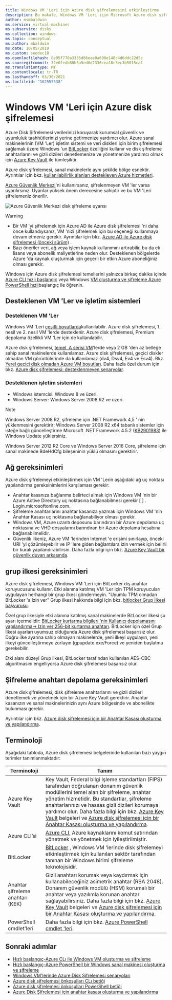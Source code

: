 ```yaml
---
title: Windows VM 'Leri için Azure disk şifrelemesini etkinleştirme
description: Bu makale, Windows VM 'Leri için Microsoft Azure disk şifrelemeyi etkinleştirme hakkında yönergeler sağlar.
author: msmbaldwin
ms.service: virtual-machines
ms.subservice: disks
ms.collection: windows
ms.topic: conceptual
ms.author: mbaldwin
ms.date: 10/05/2019
ms.custom: seodec18
ms.openlocfilehash: 8e95f770a3335d66eae0a690e148c4d6ddc22d5c
ms.sourcegitcommit: 32e0fedb80b5a5ed0d2336cea18c3ec3b5015ca1
ms.translationtype: MT
ms.contentlocale: tr-TR
ms.lasthandoff: 03/30/2021
ms.locfileid: "102555338"
---
```

# <a name="azure-disk-encryption-for-windows-vms"></a>Windows VM 'Leri için Azure disk şifrelemesi

Azure Disk Şifrelemesi verilerinizi koruyarak kurumsal güvenlik ve uyumluluk taahhütlerinizi yerine getirmenize yardımcı olur. Azure sanal makinelerinin (VM 'Ler) işletim sistemi ve veri diskleri için birim şifrelemesi sağlamak üzere Windows 'un [BitLocker](https://en.wikipedia.org/wiki/BitLocker) özelliğini kullanır ve disk şifreleme anahtarlarını ve gizli dizileri denetlemenize ve yönetmenize yardımcı olmak için [Azure Key Vault](../../key-vault/index.yml) ile tümleşiktir.

Azure disk şifrelemesi, sanal makinelerle aynı şekilde bölge esnektir. Ayrıntılar için bkz. [kullanılabilirlik alanları destekleyen Azure hizmetleri](../../availability-zones/az-region.md).

[Azure Güvenlik Merkezi](../../security-center/index.yml)'ni kullanırsanız, şifrelenmeyen VM 'ler varsa uyarılırsınız. Uyarılar yüksek önem derecesine sahiptir ve bu VM 'Leri şifrelemeniz önerilir.

![Azure Güvenlik Merkezi disk şifreleme uyarısı](../media/disk-encryption/security-center-disk-encryption-fig1.png)

> [!WARNING]
> - Bir VM 'yi şifrelemek için Azure AD ile Azure disk şifrelemesi 'ni daha önce kullandıysanız, VM 'nizi şifrelemek için bu seçeneği kullanmaya devam etmeniz gerekir. Ayrıntılar için bkz. [Azure AD ile Azure disk şifrelemesi (önceki sürüm)](disk-encryption-overview-aad.md) . 
> - Bazı öneriler veri, ağ veya işlem kaynak kullanımını artırabilir, bu da ek lisans veya abonelik maliyetlerine neden olur. Desteklenen bölgelerde Azure 'da kaynak oluşturmak için geçerli bir etkin Azure aboneliğiniz olması gerekir.

Windows için Azure disk şifrelemesi temellerini yalnızca birkaç dakika içinde [Azure CLI hızlı başlangıç](disk-encryption-cli-quickstart.md) veya Windows [VM oluşturma ve şifreleme Azure PowerShell hızlı](disk-encryption-powershell-quickstart.md)başlangıç ile öğrenin.

## <a name="supported-vms-and-operating-systems"></a>Desteklenen VM 'Ler ve işletim sistemleri

### <a name="supported-vms"></a>Desteklenen VM 'Ler

Windows VM 'Leri [çeşitli boyutlarda](../sizes-general.md)kullanılabilir. Azure disk şifrelemesi, 1. nesil ve 2. nesil VM 'lerde desteklenir. Azure disk şifrelemesi, Premium depolama özellikli VM 'Ler için de kullanılabilir.

Azure disk şifrelemesi, [temel, A serisi VM](https://azure.microsoft.com/pricing/details/virtual-machines/series/)'lerde veya 2 GB 'den az belleğe sahip sanal makinelerde kullanılamaz.  Azure disk şifrelemesi, geçici diskler olmadan VM görüntülerinde da kullanılamaz (dv4, Dsv4, Ev4 ve Esv4).  Bkz. [Yerel geçici disk olmadan Azure VM boyutları](../azure-vms-no-temp-disk.md).  Daha fazla özel durum için bkz. [Azure disk şifrelemesi: desteklenmeyen senaryolar](disk-encryption-windows.md#unsupported-scenarios).

### <a name="supported-operating-systems"></a>Desteklenen işletim sistemleri

- Windows istemcisi: Windows 8 ve üzeri.
- Windows Server: Windows Server 2008 R2 ve üzeri.  
 
> [!NOTE]
> Windows Server 2008 R2, şifreleme için .NET Framework 4,5 ' nin yüklenmesini gerektirir; Windows Server 2008 R2 x64 tabanlı sistemler için isteğe bağlı güncelleştirme Microsoft .NET Framework 4.5.2 ([KB2901983](https://www.catalog.update.microsoft.com/Search.aspx?q=KB2901983)) ile Windows Update yüklersiniz.  
>  
> Windows Server 2012 R2 Core ve Windows Server 2016 Core, şifreleme için sanal makinede BdeHdCfg bileşeninin yüklü olmasını gerektirir.


## <a name="networking-requirements"></a>Ağ gereksinimleri
Azure disk şifrelemeyi etkinleştirmek için VM 'Lerin aşağıdaki ağ uç noktası yapılandırma gereksinimlerini karşılaması gerekir:
  - Anahtar kasanıza bağlanma belirteci almak için Windows VM 'nin bir Azure Active Directory uç noktasına bağlanabilmesi gerekir \[ \] . Login.microsoftonline.com.
  - Şifreleme anahtarlarını anahtar kasanıza yazmak için Windows VM 'nin Anahtar Kasası uç noktasına bağlanabiliyor olması gerekir.
  - Windows VM, Azure uzantı deposunu barındıran bir Azure depolama uç noktasına ve VHD dosyalarını barındıran bir Azure depolama hesabına bağlanabilmelidir.
  -  Güvenlik ilkeniz, Azure VM 'lerinden Internet 'e erişimi sınırlayıp, önceki URI 'yi çözümleyebilir ve IP 'lere giden bağlantılara izin vermek için belirli bir kuralı yapılandırabilirsin. Daha fazla bilgi için bkz. [Azure Key Vault bir güvenlik duvarı arkasında](../../key-vault/general/access-behind-firewall.md).    


## <a name="group-policy-requirements"></a>grup ilkesi gereksinimleri

Azure disk şifrelemesi, Windows VM 'Leri için BitLocker dış anahtar koruyucusunu kullanır. Etki alanına katılmış VM 'Ler için TPM koruyucuları uygulayan herhangi bir grup ilkesi göndermeyin. "Uyumlu TPM olmadan BitLocker 'a Izin ver" Grup ilkesi hakkında bilgi için bkz. [bitlocker Grup İlkesi başvurusu](/windows/security/information-protection/bitlocker/bitlocker-group-policy-settings#bkmk-unlockpol1).

Özel grup ilkesiyle etki alanına katılmış sanal makinelerde BitLocker ilkesi şu ayarı içermelidir: [BitLocker kurtarma bilgileri 'nin Kullanıcı depolamasını yapılandırma-> Izin ver 256-bit kurtarma anahtarı](/windows/security/information-protection/bitlocker/bitlocker-group-policy-settings). BitLocker için özel Grup İlkesi ayarları uyumsuz olduğunda Azure disk şifrelemesi başarısız olur. Doğru ilke ayarına sahip olmayan makinelerde, yeni ilkeyi uygulayın, yeni ilkeyi güncelleştirmeye zorlayın (gpupdate.exe/Force) ve yeniden başlatma gerekebilir.

Etki alanı düzeyi Grup ilkesi, BitLocker tarafından kullanılan AES-CBC algoritmasını engelliyorsa Azure disk şifrelemesi başarısız olur.

## <a name="encryption-key-storage-requirements"></a>Şifreleme anahtarı depolama gereksinimleri  

Azure disk şifrelemesi, disk şifreleme anahtarlarını ve gizli dizileri denetlemek ve yönetmek için bir Azure Key Vault gerektirir. Anahtar kasanızın ve sanal makinelerinizin aynı Azure bölgesinde ve abonelikte bulunması gerekir.

Ayrıntılar için bkz. [Azure disk şifrelemesi için bir Anahtar Kasası oluşturma ve yapılandırma](disk-encryption-key-vault.md).

## <a name="terminology"></a>Terminoloji
Aşağıdaki tabloda, Azure disk şifrelemesi belgelerinde kullanılan bazı yaygın terimler tanımlanmaktadır:

| Terminoloji | Tanım |
| --- | --- |
| Azure Key Vault | Key Vault, Federal bilgi Işleme standartları (FIPS) tarafından doğrulanan donanım güvenlik modüllerini temel alan bir şifreleme, anahtar yönetim hizmetidir. Bu standartlar, şifreleme anahtarlarınızı ve hassas gizli dizileri korumaya yardımcı olur. Daha fazla bilgi için bkz. [Azure Key Vault](https://azure.microsoft.com/services/key-vault/) belgeleri ve [Azure disk şifrelemesi için bir Anahtar Kasası oluşturma ve yapılandırma](disk-encryption-key-vault.md). |
| Azure CLI’si | [Azure CLI,](/cli/azure/install-azure-cli) Azure kaynaklarını komut satırından yönetmek ve yönetmek için iyileştirilmiştir.|
| BitLocker |[BitLocker](/previous-versions/windows/it-pro/windows-server-2012-R2-and-2012/hh831713(v=ws.11)) , Windows VM 'lerinde disk şifrelemeyi etkinleştirmek için kullanılan sektör tarafından tanınan bir Windows birimi şifreleme teknolojisidir. |
| Anahtar şifreleme anahtarı (KEK) | Gizli anahtarı korumak veya kaydırmak için kullanabileceğiniz asimetrik anahtar (RSA 2048). Donanım güvenlik modülü (HSM) korumalı bir anahtar veya yazılımla korunan anahtar sağlayabilirsiniz. Daha fazla bilgi için bkz. [Azure Key Vault](https://azure.microsoft.com/services/key-vault/) belgeleri ve [Azure disk şifrelemesi için bir Anahtar Kasası oluşturma ve yapılandırma](disk-encryption-key-vault.md). |
| PowerShell cmdlet'leri | Daha fazla bilgi için bkz. [Azure PowerShell cmdlet 'leri](/powershell/azure/). |

## <a name="next-steps"></a>Sonraki adımlar

- [Hızlı başlangıç-Azure CLı ile Windows VM oluşturma ve şifreleme ](disk-encryption-cli-quickstart.md)
- [Hızlı başlangıç-Azure PowerShell bir Windows sanal makinesi oluşturma ve şifreleme](disk-encryption-powershell-quickstart.md)
- [Windows VM'lerinde Azure Disk Şifrelemesi senaryoları](disk-encryption-windows.md)
- [Azure disk şifrelemesi önkoşulları CLı betiği](https://github.com/ejarvi/ade-cli-getting-started) 
- [Azure disk şifrelemesi önkoşulları PowerShell betiği](https://github.com/Azure/azure-powershell/tree/master/src/Compute/Compute/Extension/AzureDiskEncryption/Scripts)
- [Azure Disk Şifrelemesi için anahtar kasası oluşturma ve yapılandırma](disk-encryption-key-vault.md)